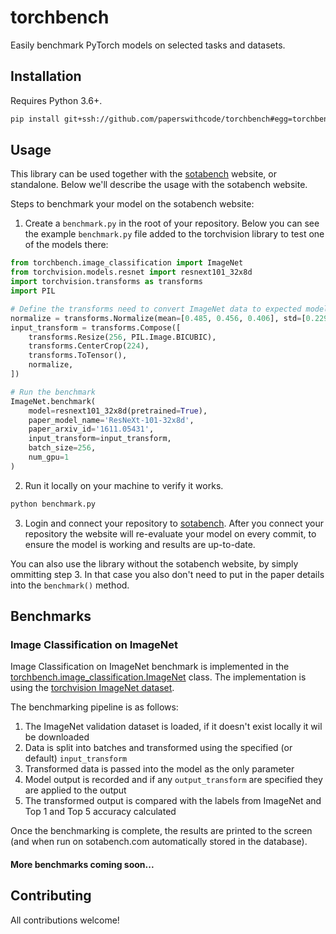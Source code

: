 # torchbench

Easily benchmark PyTorch models on selected tasks and datasets. 

## Installation

Requires Python 3.6+. 

```bash
pip install git+ssh://github.com/paperswithcode/torchbench#egg=torchbench
```

## Usage

This library can be used together with the [sotabench](https://sotabench.com) website, or standalone. Below we'll describe the usage with the sotabench website. 

Steps to benchmark your model on the sotabench website:

1) Create a `benchmark.py` in the root of your repository. Below you can see the example `benchmark.py` file added to the torchvision library to test one of the models there:

```python
from torchbench.image_classification import ImageNet
from torchvision.models.resnet import resnext101_32x8d
import torchvision.transforms as transforms
import PIL

# Define the transforms need to convert ImageNet data to expected model input
normalize = transforms.Normalize(mean=[0.485, 0.456, 0.406], std=[0.229, 0.224, 0.225])
input_transform = transforms.Compose([
    transforms.Resize(256, PIL.Image.BICUBIC),
    transforms.CenterCrop(224),
    transforms.ToTensor(),
    normalize,
])

# Run the benchmark
ImageNet.benchmark(
    model=resnext101_32x8d(pretrained=True),
    paper_model_name='ResNeXt-101-32x8d',
    paper_arxiv_id='1611.05431',
    input_transform=input_transform,
    batch_size=256,
    num_gpu=1
)

```

2) Run it locally on your machine to verify it works. 

```bash
python benchmark.py
```

3) Login and connect your repository to [sotabench](https://sotabench.com/add-model). After you connect your repository the website will re-evaluate your model on every commit, to ensure the model is working and results are up-to-date.  

You can also use the library without the sotabench website, by simply ommitting step 3. In that case you also don't need to put in the paper details into the `benchmark()` method. 

## Benchmarks

### Image Classification on ImageNet

Image Classification on ImageNet benchmark is implemented in the [torchbench.image_classification.ImageNet](https://github.com/paperswithcode/torchbench/blob/master/torchbench/image_classification/imagenet.py) class. The implementation is using the [torchvision ImageNet dataset](https://pytorch.org/docs/stable/torchvision/datasets.html#imagenet). 

The benchmarking pipeline is as follows:

1. The ImageNet validation dataset is loaded, if it doesn't exist locally it wil be downloaded
2. Data is split into batches and transformed using the specified (or default) `input_transform`
3. Transformed data is passed into the model as the only parameter
4. Model output is recorded and if any `output_transform` are specified they are applied to the output
5. The transformed output is compared with the labels from ImageNet and Top 1 and Top 5 accuracy calculated

Once the benchmarking is complete, the results are printed to the screen (and when run on sotabench.com automatically stored in the database). 

#### More benchmarks coming soon... 

## Contributing

All contributions welcome!



